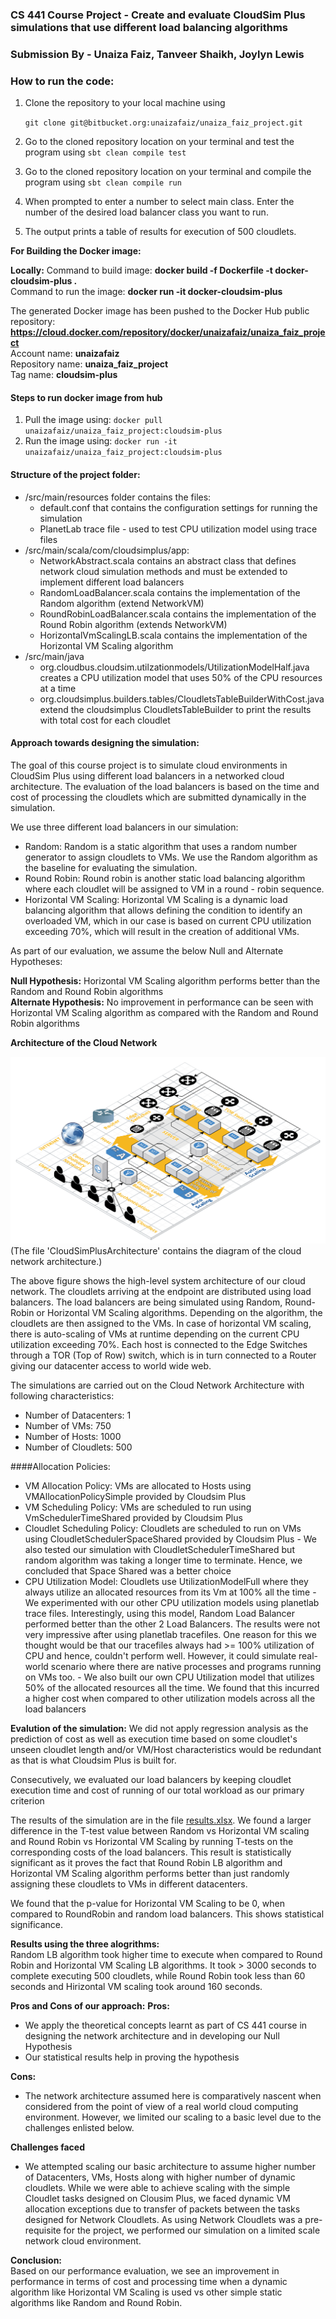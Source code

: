 ### CS 441 Course Project - Create and evaluate CloudSim Plus simulations that use different load balancing algorithms
### Submission By - Unaiza Faiz, Tanveer Shaikh, Joylyn Lewis 


### How to run the code:
1. Clone the repository to your local machine using 

	``git clone git@bitbucket.org:unaizafaiz/unaiza_faiz_project.git ``

2. Go to the cloned repository location on your terminal and test the program using
``sbt clean compile test``
3. Go to the cloned repository location on your terminal and compile the program using
``sbt clean compile run``
4. When prompted to enter a number to select main class. Enter the number of the desired load balancer class you want to run. 
5. The output prints a table of results for execution of 500 cloudlets. 

**For Building the Docker image:**

**Locally:**
Command to build image: **docker build -f Dockerfile -t docker-cloudsim-plus .**  
Command to run the image: **docker run -it docker-cloudsim-plus**  

The generated Docker image has been pushed to the Docker Hub public repository: **https://cloud.docker.com/repository/docker/unaizafaiz/unaiza_faiz_project**  
Account name: **unaizafaiz**  
Repository name: **unaiza_faiz_project**  
Tag name: **cloudsim-plus**  

#### Steps to run docker image from hub
1. Pull the image using: `docker pull unaizafaiz/unaiza_faiz_project:cloudsim-plus`
2. Run the image using: `docker run -it unaizafaiz/unaiza_faiz_project:cloudsim-plus`


#### Structure of the project folder:
- /src/main/resources folder contains the files:
    - default.conf that contains the configuration settings for running the simulation  
    - PlanetLab trace file - used to test CPU utilization model using trace files
- /src/main/scala/com/cloudsimplus/app:
    - NetworkAbstract.scala contains an abstract class that defines network cloud simulation methods and must be extended to implement different load balancers
    - RandomLoadBalancer.scala contains the implementation of the Random algorithm (extend NetworkVM)
    - RoundRobinLoadBalancer.scala contains the implementation of the Round Robin algorithm  (extends NetworkVM)
    - HorizontalVmScalingLB.scala contains the implementation of the Horizontal VM Scaling algorithm  
- /src/main/java
    - org.cloudbus.cloudsim.utilzationmodels/UtilizationModelHalf.java creates a CPU utilization model that uses 50% of the CPU resources at a time
    - org.cloudsimplus.builders.tables/CloudletsTableBuilderWithCost.java extend the cloudsimplus CloudletsTableBuilder to print the results with total cost for each cloudlet

#### Approach towards designing the simulation:
The goal of this course project is to simulate cloud environments in CloudSim Plus using different load balancers in a networked cloud architecture. The evaluation of the load balancers is based on the time and cost of processing the cloudlets which are submitted dynamically in the simulation. 

We use three different load balancers in our simulation:
- Random: Random is a static algorithm that uses a random number generator to assign cloudlets to VMs. We use the Random algorithm as the baseline for evaluating the simulation.
- Round Robin: Round robin is another static load balancing algorithm where each cloudlet will be assigned to VM in a round - robin sequence.
- Horizontal VM Scaling: Horizontal VM Scaling is a dynamic load balancing algorithm that allows defining the condition to identify an overloaded VM, which in our case is based on current CPU utilization exceeding 70%, which will result in the creation of additional VMs.

As part of our evaluation, we assume the below Null and Alternate Hypotheses:

**Null Hypothesis:** Horizontal VM Scaling algorithm performs better than the Random and Round Robin algorithms  
**Alternate Hypothesis:** No improvement in performance can be seen with Horizontal VM Scaling algorithm as compared with the Random and Round Robin algorithms  

**Architecture of the Cloud Network**


![CloudSimPlusArchitecture](CloudSimPlusArchitecture.png)
(The file 'CloudSimPlusArchitecture' contains the diagram of the cloud network architecture.)

The above figure shows the high-level system architecture of our cloud network. The cloudlets arriving at the endpoint are distributed using load balancers. The load balancers are being simulated using Random, Round-Robin or Horizontal VM Scaling algorithms. Depending on the algorithm, the cloudlets are then assigned to the VMs. In case of horizontal VM scaling, there is auto-scaling of VMs at runtime depending on the current CPU utilization exceeding 70%. Each host is connected to the Edge Switches through a TOR (Top of Row) switch, which is in turn connected to a Router giving our datacenter access to world wide web.

The simulations are carried out on the Cloud Network Architecture with following characteristics:  

- Number of Datacenters:  1
- Number of VMs:  750
- Number of Hosts:  1000
- Number of Cloudlets:  500

####Allocation Policies:
- VM Allocation Policy: VMs are allocated to Hosts using VMAllocationPolicySimple provided by Cloudsim Plus
- VM Scheduling Policy: VMs are scheduled to run using VmSchedulerTimeShared provided by Cloudsim Plus
- Cloudlet Scheduling Policy: Cloudlets are scheduled to run on VMs using CloudletSchedulerSpaceShared provided by Cloudsim Plus
	  - We also tested our simulation with CloudletSchedulerTimeShared but random algorithm was taking a longer time to terminate. Hence, we concluded that Space Shared was a better choice
- CPU Utilization Model: Cloudlets use UtilizationModelFull where they always utilize an allocated resources from its Vm at 100% all the time
	  - We experimented with our other CPU utilization models using planetlab trace files. Interestingly, using this model, Random Load Balancer performed better than the other 2 Load Balancers. The results were not very impressive after using planetlab tracefiles. One reason for this we thought would be that our tracefiles always had >= 100% utilization of CPU and hence, couldn't perform well. However, it could simulate real-world scenario where there are native processes and programs running on VMs too.
	  - We also built our own CPU Utilization model that utilizes 50% of the allocated resources all the time. We found that this incurred a higher cost when compared to other utilization models across all the load balancers

**Evalution of the simulation:**
We did not apply regression analysis as the prediction of cost as well as execution time based on some cloudlet's unseen cloudlet length and/or VM/Host characteristics would be redundant as that is what Cloudsim Plus is built for.

Consecutively, we evaluated our load balancers by keeping cloudlet execution time and cost of running of our total workload as our primary criterion

The results of the simulation are in the file [results.xlsx](./results.xlsx). We found a larger difference in the T-test value between Random vs Horizontal VM scaling and Round Robin vs Horizontal VM Scaling by running T-tests on the corresponding costs of the load balancers. This result is statistically significant as it proves the fact that Round Robin LB algorithm and Horizontal VM Scaling algorithm performs better than just randomly assigning these cloudlets to VMs in different datacenters.
  
We found that the p-value for Horizontal VM Scaling to be 0, when compared to RoundRobin and random load balancers. 
This shows statistical significance.

**Results using the three alogrithms:**  
Random LB algorithm took higher time to execute when compared to Round Robin and Horizontal VM Scaling LB algorithms. It took > 3000 seconds to complete executing 500 cloudlets, while Round Robin took less than 60 seconds and Hirizontal VM scaling took around 160 seconds.

**Pros and Cons of our approach:**
**Pros:**  
- We apply the theoretical concepts learnt as part of CS 441 course in designing the network architecture and in developing our Null Hypothesis  
- Our statistical results help in proving the hypothesis

**Cons:**  
- The network architecture assumed here is comparatively nascent when considered from the point of view of a real world cloud computing environment. However, we limited our scaling to a basic level due to the challenges enlisted below.

**Challenges faced**
- We attempted scaling our basic architecture to assume higher number of Datacenters, VMs, Hosts along with higher number of dynamic cloudlets. While we were able to achieve scaling with the simple Cloudlet tasks designed 
on Clousim Plus, we faced dynamic VM allocation exceptions due to transfer of packets between the tasks designed for Network Cloudlets. As using Network Cloudlets was a pre-requisite for the project, we performed our simulation on a
limited scale network cloud environment.

**Conclusion:**  
Based on our performance evaluation, we see an improvement in performance in terms of cost and processing time when a dynamic algorithm like Horizontal VM Scaling is used vs other simple static algorithms like Random and Round Robin.
